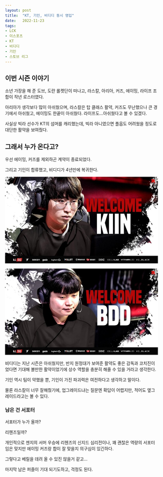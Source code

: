 ```yaml
---
layout: post
title:  "KT, 기인, 비디디 동시 영입"
date:   2022-11-23
tags:
- LCK
- 이스포츠
- KT
- 비디디
- 기인
- 스토브 리그
---
```


## 이번 시즌 이야기

소년 가장을 해 준 도브, 도란 롤켓단이 떠나고, 라스칼, 아리아, 커즈, 에이밍, 라이프 조합이 작년 로스터였다.

아리아가 생각보다 많이 아쉬웠으며, 라스칼은 탑 클래스 활약, 커즈도 무난했으나 큰 경기에서 아쉬웠고, 에이밍도 한끝이 아쉬웠다.
라이프도...아쉬웠다고 볼 수 있겠다.

사실상 빅라 선수가 KT의 섬머를 캐리했는데, 빅라 아니였으면 플옵도 어려웠을 정도로 대단한 활약을 보여줬다.

## 그래서 누가 온다고?

우선 에이밍, 커즈를 제외하곤 계약이 종료되었다.

그리고 기인이 합류했고, 비디디가 4년만에 복귀한다.

![Kiin](../img/2022/lck/kt_kiin.jpg)

![BDD](../img/2022/lck/kt_bdd.jpg)

비디디는 지난 시즌은 아쉬웠지만, 반지 원정대가 보여준 활약도 좋은 감독과 코치진이었다면 기대해 볼만한 활약이었기에 상수 역할을 충분히 해줄 수 있을 거라고 생각한다.

기인 역시 팀이 약했을 뿐, 기인이 가진 파괴력은 여전하다고 생각하고 말이다.

물론 라스칼이 너무 잘해줬기에, 업그레이드냐는 질문엔 확답이 어렵지만, 적어도 옆그레이드라고는 볼 수 있다.

### 남은 건 서포터

서포터가 누가 올까?

리헨즈일까?

개인적으로 젠지의 서머 우승에 리헨즈의 신지드 심리전이나, 꽤 괜찮은 역량의 서포터임은 맞지만 에이밍 커즈랑 합이 잘 맞을지 의구심이 있긴하다.

그렇다고 베릴을 데려 올 수 있진 않을거 같고...

마지막 남은 퍼즐이 기대 되기도하고, 걱정도 된다.